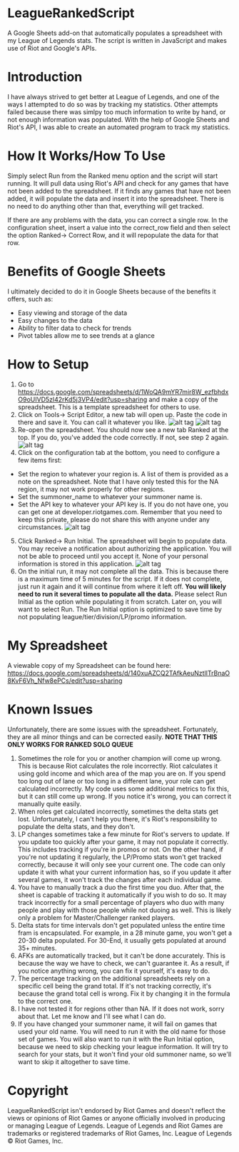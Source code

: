 # LeagueRankedScript
A Google Sheets add-on that automatically populates a spreadsheet with my League of Legends stats. The script is written in JavaScript and makes use of Riot and Google's APIs.

# Introduction
I have always strived to get better at League of Legends, and one of the ways I attempted to do so was by tracking my statistics. Other attempts failed because there was simlpy too much information to write by hand, or not enough information was populated. With the help of Google Sheets and Riot's API, I was able to create an automated program to track my statistics.

# How It Works/How To Use
Simply select Run from the Ranked menu option and the script will start running. It will pull data using Riot's API and check for any games that have not been added to the spreadsheet. If it finds any games that have not been added, it will populate the data and insert it into the spreadsheet. There is no need to do anything other than that, everything will get tracked.

If there are any problems with the data, you can correct a single row. In the configuration sheet, insert a value into the correct_row field and then select the option Ranked-> Correct Row, and it will repopulate the data for that row.

# Benefits of Google Sheets
I ultimately decided to do it in Google Sheets because of the benefits it offers, such as:
* Easy viewing and storage of the data
* Easy changes to the data
* Ability to filter data to check for trends
* Pivot tables allow me to see trends at a glance

# How to Setup
1. Go to https://docs.google.com/spreadsheets/d/1WoQA9mYR7mir8W_ezfbhdxO9oUIVD5zl42rKd5j3VP4/edit?usp=sharing and make a copy of the spreadsheet. This is a template spreadsheet for others to use.
2. Click on Tools-> Script Editor, a new tab will open up. Paste the code in there and save it. You can call it whatever you like.
![alt tag](http://i.imgur.com/s4Rzz1A.png)
![alt tag](http://i.imgur.com/fatevSM.png)
3. Re-open the spreadsheet. You should now see a new tab Ranked at the top. If you do, you've added the code correctly. If not, see step 2 again.
![alt tag](http://i.imgur.com/L8Wq72a.png)
4. Click on the configuration tab at the bottom, you need to configure a few items first:
* Set the region to whatever your region is. A list of them is provided as a note on the spreadsheet. Note that I have only tested this for the NA region, it may not work properly for other regions.
* Set the summoner_name to whatever your summoner name is.
* Set the API key to whatever your API key is. If you do not have one, you can get one at developer.riotgames.com. Remember that you need to keep this private, please do not share this with anyone under any circumstances.
![alt tag](http://i.imgur.com/Rd28SSS.png)
5. Click Ranked-> Run Initial. The spreadsheet will begin to populate data. 
You may receive a notification about authorizing the application. You will not be able to proceed until you accept it. None of your personal information is stored in this application.
![alt tag](https://developers.google.com/apps-script/images/new-auth-2.png)
6. On the initial run, it may not complete all the data. This is because there is a maximum time of 5 minutes for the script. If it does not complete, just run it again and it will continue from where it left off. **You will likely need to run it several times to populate all the data.** Please select Run Initial as the option while populating it from scratch. Later on, you will want to select Run. The Run Initial option is optimized to save time by not populating league/tier/division/LP/promo information.

# My Spreadsheet
A viewable copy of my Spreadsheet can be found here:
https://docs.google.com/spreadsheets/d/140xuAZCQ2TAfkAeuNztlITrBnaO8KvF6Vh_Nfw8ePCs/edit?usp=sharing

# Known Issues
Unfortunately, there are some issues with the spreadsheet. Fortunately, they are all minor things and can be corrected easily.
**NOTE THAT THIS ONLY WORKS FOR RANKED SOLO QUEUE**

1. Sometimes the role for you or another champion will come up wrong. This is because Riot calculates the role incorrectly. Riot calculates it using gold income and which area of the map you are on. If you spend too long out of lane or too long in a different lane, your role can get calculated incorrectly. My code uses some additional metrics to fix this, but it can still come up wrong. If you notice it's wrong, you can correct it manually quite easily.
2. When roles get calculated incorrectly, sometimes the delta stats get lost. Unfortunately, I can't help you there, it's Riot's responsibility to populate the delta stats, and they don't.
3. LP changes sometimes take a few minute for Riot's servers to update. If you update too quickly after your game, it may not populate it correctly. This includes tracking if you're in promos or not. On the other hand, if you're not updating it regularly, the LP/Promo stats won't get tracked correctly, because it will only see your current one. The code can only update it with what your current information has, so if you update it after several games, it won't track the changes after each individual game.
4. You have to manually track a duo the first time you duo. After that, the sheet is capable of tracking it automatically if you wish to do so. It may track incorrectly for a small percentage of players who duo with many people and play with those people while not duoing as well. This is likely only a problem for Master/Challenger ranked players.
5. Delta stats for time intervals don't get populated unless the entire time fram is encapsulated. For example, in a 28 minute game, you won't get a 20-30 delta populated. For 30-End, it usually gets populated at around 35+ minutes.
6. AFKs are automatically tracked, but it can't be done accurately. This is because the way we have to check, we can't guarantee it. As a result, if you notice anything wrong, you can fix it yourself, it's easy to do.
7. The percentage tracking on the additional spreadsheets rely on a specific cell being the grand total. If it's not tracking correctly, it's because the grand total cell is wrong. Fix it by changing it in the formula to the correct one.
8. I have not tested it for regions other than NA. If it does not work, sorry about that. Let me know and I'll see what I can do.
9. If you have changed your summoner name, it will fail on games that used your old name. You will need to run it with the old name for those set of games. You will also want to run it with the Run Initial option, because we need to skip checking your league information. It will try to search for your stats, but it won't find your old summoner name, so we'll want to skip it altogether to save time.

# Copyright
LeagueRankedScript isn't endorsed by Riot Games and doesn't reflect the views or opinions of Riot Games or anyone officially involved in producing or managing League of Legends. League of Legends and Riot Games are trademarks or registered trademarks of Riot Games, Inc. League of Legends © Riot Games, Inc.

